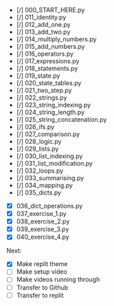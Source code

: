 - [/] 000_START_HERE.py
- [/] 011_identity.py
- [/] 012_add_one.py
- [/] 013_add_two.py
- [/] 014_multiply_numbers.py
- [/] 015_add_numbers.py
- [/] 016_operators.py
- [/] 017_expressions.py
- [/] 018_statements.py
- [/] 019_state.py
- [/] 020_state_tables.py
- [/] 021_two_step.py
- [/] 022_strings.py
- [/] 023_string_indexing.py
- [/] 024_string_length.py
- [/] 025_string_concatenation.py
- [/] 026_ifs.py
- [/] 027_comparison.py
- [/] 028_logic.py
- [/] 029_lists.py
- [/] 030_list_indexing.py
- [/] 031_list_modification.py
- [/] 032_loops.py
- [/] 033_summarising.py
- [/] 034_mapping.py
- [/] 035_dicts.py
- [x] 036_dict_operations.py
- [x] 037_exercise_1.py
- [x] 038_exercise_2.py
- [x] 039_exercise_3.py
- [x] 040_exercise_4.py

Next:

- [x] Make replit theme
- [ ] Make setup video
- [ ] Make videos running through
- [ ] Transfer to Github
- [ ] Transfer to replit
